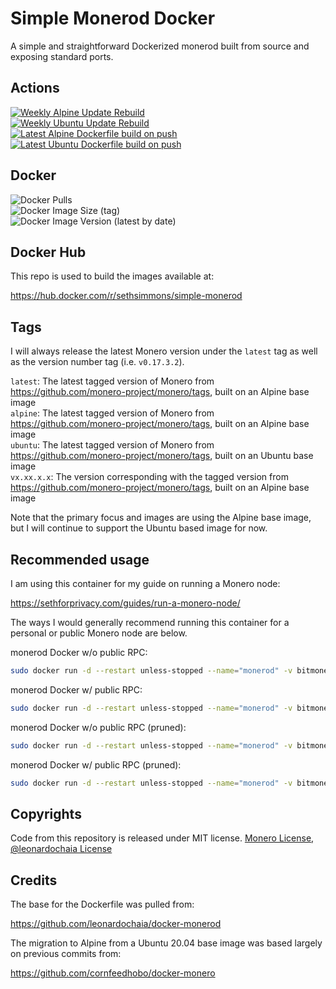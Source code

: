 # Simple Monerod Docker

A simple and straightforward Dockerized monerod built from source and exposing standard ports.

## Actions

[![Weekly Alpine Update Rebuild](https://github.com/sethforprivacy/simple-monerod-docker/actions/workflows/update-base-image.yml/badge.svg)](https://github.com/sethforprivacy/simple-monerod-docker/actions/workflows/update-base-image.yml)  
[![Weekly Ubuntu Update Rebuild](https://github.com/sethforprivacy/simple-monerod-docker/actions/workflows/update-ubuntu-base-image.yml/badge.svg)](https://github.com/sethforprivacy/simple-monerod-docker/actions/workflows/update-ubuntu-base-image.yml)  
[![Latest Alpine Dockerfile build on push](https://github.com/sethforprivacy/simple-monerod-docker/actions/workflows/update-image-on-push.yml/badge.svg)](https://github.com/sethforprivacy/simple-monerod-docker/actions/workflows/update-image-on-push.yml)  
[![Latest Ubuntu Dockerfile build on push](https://github.com/sethforprivacy/simple-monerod-docker/actions/workflows/update-ubuntu-image-on-push.yml/badge.svg)](https://github.com/sethforprivacy/simple-monerod-docker/actions/workflows/update-ubuntu-image-on-push.yml)  

## Docker

![Docker Pulls](https://img.shields.io/docker/pulls/sethsimmons/simple-monerod)  
![Docker Image Size (tag)](https://img.shields.io/docker/image-size/sethsimmons/simple-monerod/latest)  
![Docker Image Version (latest by date)](https://img.shields.io/docker/v/sethsimmons/simple-monerod)  

## Docker Hub

This repo is used to build the images available at:

https://hub.docker.com/r/sethsimmons/simple-monerod

## Tags

I will always release the latest Monero version under the `latest` tag as well as the version number tag (i.e. `v0.17.3.2`).

`latest`: The latest tagged version of Monero from https://github.com/monero-project/monero/tags, built on an Alpine base image  
`alpine`: The latest tagged version of Monero from https://github.com/monero-project/monero/tags, built on an Alpine base image  
`ubuntu`: The latest tagged version of Monero from https://github.com/monero-project/monero/tags, built on an Ubuntu base image  
`vx.xx.x.x`: The version corresponding with the tagged version from https://github.com/monero-project/monero/tags, built on an Alpine base image  

Note that the primary focus and images are using the Alpine base image, but I will continue to support the Ubuntu based image for now.

## Recommended usage

I am using this container for my guide on running a Monero node:

https://sethforprivacy.com/guides/run-a-monero-node/

The ways I would generally recommend running this container for a personal or public Monero node are below.

monerod Docker w/o public RPC:

```bash
sudo docker run -d --restart unless-stopped --name="monerod" -v bitmonero:/home/monero/.bitmonero sethsimmons/simple-monerod:latest --rpc-restricted-bind-ip=0.0.0.0 --rpc-restricted-bind-port=18089 --no-igd --no-zmq --enable-dns-blocklist
```

monerod Docker w/ public RPC:
```bash
sudo docker run -d --restart unless-stopped --name="monerod" -v bitmonero:/home/monero/.bitmonero sethsimmons/simple-monerod:latest  --rpc-restricted-bind-ip=0.0.0.0 --rpc-restricted-bind-port=18089 --public-node --no-igd --no-zmq --enable-dns-blocklist
```

monerod Docker w/o public RPC (pruned):
```bash
sudo docker run -d --restart unless-stopped --name="monerod" -v bitmonero:/home/monero/.bitmonero sethsimmons/simple-monerod:latest  --rpc-restricted-bind-ip=0.0.0.0 --rpc-restricted-bind-port=18089 --no-igd --no-zmq --enable-dns-blocklist --prune-blockchain
```

monerod Docker w/ public RPC (pruned):
```bash
sudo docker run -d --restart unless-stopped --name="monerod" -v bitmonero:/home/monero/.bitmonero sethsimmons/simple-monerod:latest  --rpc-restricted-bind-ip=0.0.0.0 --rpc-restricted-bind-port=18089 --public-node --no-igd --no-zmq --enable-dns-blocklist --prune-blockchain
```

## Copyrights

Code from this repository is released under MIT license. [Monero License](https://github.com/monero-project/monero/blob/master/LICENSE), [@leonardochaia License](https://github.com/leonardochaia/docker-monerod/blob/master/LICENSE)

## Credits

The base for the Dockerfile was pulled from:

https://github.com/leonardochaia/docker-monerod

The migration to Alpine from a Ubuntu 20.04 base image was based largely on previous commits from:

https://github.com/cornfeedhobo/docker-monero

